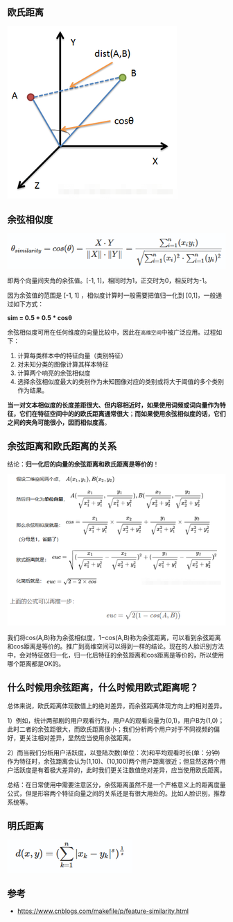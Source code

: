 ## 欧氏距离

![image-20200827203400166](assets/%E7%89%B9%E5%BE%81%E5%90%91%E9%87%8F%E7%9B%B8%E4%BC%BC%E5%BA%A6%E8%AE%A1%E7%AE%97/image-20200827203400166.png)



## 余弦相似度

![image-20200223001734831](assets/%E7%89%B9%E5%BE%81%E5%90%91%E9%87%8F%E7%9B%B8%E4%BC%BC%E5%BA%A6%E8%AE%A1%E7%AE%97/image-20200223001734831.png)

 即两个向量间夹角的余弦值。[-1, 1]，相同时为1，正交时为0，相反时为-1。

因为余弦值的范围是 [-1, 1] ，相似度计算时一般需要把值归一化到 [0,1]，一般通过如下方式：

**sim = 0.5 + 0.5 \* cosθ**

余弦相似度可用在任何维度的向量比较中，因此在`高维空间`中被广泛应用。过程如下：

1. 计算每类样本中的特征向量（类别特征）
2. 对未知分类的图像计算其样本特征
3. 计算两个响亮的余弦相似度
4. 选择余弦相似度最大的类别作为未知图像对应的类别或将大于阈值的多个类别作为结果。

**当一对文本相似度的长度差距很大、但内容相近时，如果使用词频或词向量作为特征，它们在特征空间中的的欧氏距离通常很大**；**而如果使用余弦相似度的话，它们之间的夹角可能很小，因而相似度高**。



## 余弦距离和欧氏距离的关系

结论：**归一化后的向量的余弦距离和欧氏距离是等价的**！

![image-20200827203803813](assets/%E7%89%B9%E5%BE%81%E5%90%91%E9%87%8F%E7%9B%B8%E4%BC%BC%E5%BA%A6%E8%AE%A1%E7%AE%97/image-20200827203803813.png)

我们将cos(A,B)称为余弦相似度，1−cos(A,B)称为余弦距离，可以看到余弦距离和cos距离是等价的。推广到高维空间可以得到一样的结论。现在的人脸识别方法中，会对特征做归一化，归一化后特征的余弦距离和cos距离是等价的，所以使用哪个距离都是OK的。



## 什么时候用余弦距离，什么时候用欧式距离呢？

总体来说，欧氏距离体现数值上的绝对差异，而余弦距离体现方向上的相对差异。

1）例如，统计两部剧的用户观看行为，用户A的观看向量为(0,1)，用户B为(1,0)；此时二者的余弦距很大，而欧氏距离很小；我们分析两个用户对于不同视频的偏好，更关注相对差异，显然应当使用余弦距离。

2）而当我们分析用户活跃度，以登陆次数(单位：次)和平均观看时长(单：分钟)作为特征时，余弦距离会认为(1,10)、(10,100)两个用户距离很近；但显然这两个用户活跃度是有着极大差异的，此时我们更关注数值绝对差异，应当使用欧氏距离。

总结：在日常使用中需要注意区分，余弦距离虽然不是一个严格意义上的距离度量公式，但是形容两个特征向量之间的关系还是有很大用处的。比如人脸识别，推荐系统等。



## 明氏距离

![image-20200223001400962](assets/%E7%89%B9%E5%BE%81%E5%90%91%E9%87%8F%E7%9B%B8%E4%BC%BC%E5%BA%A6%E8%AE%A1%E7%AE%97/image-20200223001400962.png)



## 参考

- https://www.cnblogs.com/makefile/p/feature-similarity.html

